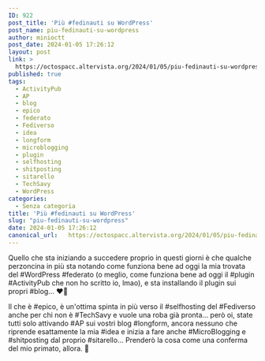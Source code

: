 ```yaml
---
ID: 922
post_title: 'Più #fedinauti su WordPress'
post_name: piu-fedinauti-su-wordpress
author: minioctt
post_date: 2024-01-05 17:26:12
layout: post
link: >
  https://octospacc.altervista.org/2024/01/05/piu-fedinauti-su-wordpress/
published: true
tags:
  - ActivityPub
  - AP
  - blog
  - epico
  - federato
  - Fediverso
  - idea
  - longform
  - microblogging
  - plugin
  - selfhosting
  - shitposting
  - sitarello
  - TechSavy
  - WordPress
categories:
  - Senza categoria
title: 'Più #fedinauti su WordPress'
slug: "piu-fedinauti-su-wordpress"
date: 2024-01-05 17:26:12
canonical_url:   https://octospacc.altervista.org/2024/01/05/piu-fedinauti-su-wordpress/
---
```

<!-- wp:paragraph -->
<p markdown="1">Quello che sta iniziando a succedere proprio in questi giorni è che qualche perzoncina in più sta notando come funziona bene ad oggi la mia trovata del #WordPress #federato (o meglio, come funziona bene ad oggi il #plugin #ActivityPub che non ho scritto io, lmao), e sta installando il plugin sui propri #blog... ❤️‍🔥</p>
<!-- /wp:paragraph -->

<!-- wp:paragraph -->
<p markdown="1">Il che è #epico, è un'ottima spinta in più verso il #selfhosting del #Fediverso anche per chi non è #TechSavy e vuole una roba già pronta... però oi, state tutti solo attivando #AP sui vostri blog #longform, ancora nessuno che riprende esattamente la mia #idea e inizia a fare anche #MicroBlogging e #shitposting dal proprio #sitarello... Prenderò la cosa come una conferma del mio primato, allora. 🙉</p>
<!-- /wp:paragraph -->